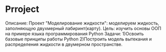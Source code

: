 # Prroject
Описание:
Проект "Моделирование жидкости": моделируем жидкость, заполняющую двухмерный лабиринт(карту).
Цель: изучить основы ООП на примере языка программирования Python
Задачи:
1)Освоить базовые  принципы работы Python
2)Построить модель вытекания и распределения жидкости в двумерном пространстве.
